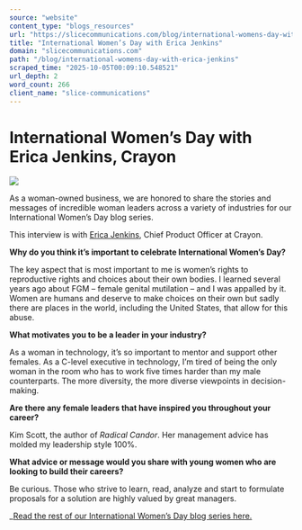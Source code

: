 ```yaml
---
source: "website"
content_type: "blogs_resources"
url: "https://slicecommunications.com/blog/international-womens-day-with-erica-jenkins"
title: "International Women’s Day with Erica Jenkins"
domain: "slicecommunications.com"
path: "/blog/international-womens-day-with-erica-jenkins"
scraped_time: "2025-10-05T00:09:10.548521"
url_depth: 2
word_count: 266
client_name: "slice-communications"
---
```


# International Women’s Day with Erica Jenkins, Crayon

![](https://slicecommunications.com/wp-content/uploads/2023/03/Erica-Jenkins-1024x1024.png)

As a woman-owned business, we are honored to share the stories and messages of incredible woman leaders across a variety of industries for our International Women’s Day blog series.

This interview is with [Erica Jenkins](https://www.linkedin.com/in/erica-jenkins/), Chief Product Officer at Crayon.

**Why do you think it’s important to celebrate International Women’s Day?**

The key aspect that is most important to me is women’s rights to reproductive rights and choices about their own bodies. I learned several years ago about FGM – female genital mutilation – and I was appalled by it. Women are humans and deserve to make choices on their own but sadly there are places in the world, including the United States, that allow for this abuse.

**What motivates you to be a leader in your industry?**

As a woman in technology, it’s so important to mentor and support other females. As a C-level executive in technology, I’m tired of being the only woman in the room who has to work five times harder than my male counterparts. The more diversity, the more diverse viewpoints in decision-making.

**Are there any female leaders that have inspired you throughout your career?**

Kim Scott, the author of _Radical Candor_. Her management advice has molded my leadership style 100%.

**What advice or message would you share with young women who are looking to build their careers?**

Be curious. Those who strive to learn, read, analyze and start to formulate proposals for a solution are highly valued by great managers.

_[Read the rest of our International Women’s Day blog series here.](https://slicecommunications.com/blog/international-womens-day-2023)